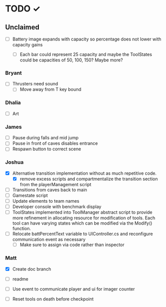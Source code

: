 # TODO ✓

## Unclaimed
- [ ] Battery image expands with capacity so percentage does not lower with capacity gains
  - [ ] Each bar could represent 25 capacity and maybe the ToolStates could be capacities of 50, 100, 150?  Maybe more?


### Bryant

- [ ] Thrusters need sound
  - [ ] Move away from T key bound

### Dhalia

- [ ] Art

### James

- [ ] Pause during falls and mid jump
- [ ] Pause in front of caves disables entrance
- [ ] Respawn button to correct scene

### Joshua

- [x] Alternative transition implementation without as much repetitive code.
  - [x] remove excess scripts and compartmentalize the transition section from the playerManagement script
- [ ] Transitions from caves back to main
- [ ] Gamestate script
- [ ] Update elements to team names
- [ ] Developer console with benchmark display
- [ ] ToolStates implemented into ToolManager abstract script to provide more refinement in allocating resource for modification of tools.  Each tool can have varying states which can be modified via the Modify() function.
- [ ] Relocate battPercentText variable to UIController.cs and reconfigure communication event as necessary
  - [ ] Make sure to assign via code rather than inspector

### Matt
- [x] Create doc branch
- [ ] readme
- [ ] Use event to communicate player and ui for imager counter
- [ ] Reset tools on death before checkpoint

